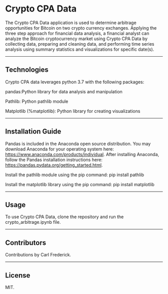 # Crypto CPA Data

The Crypto CPA Data application is used to determine arbitrage opportunities for Bitcoin on two crypto currency exchanges. Applying the three step approach for financial   data analysis, a financial analyst can analyze the Bitcoin cryptocurrency market using Crypto CPA Data by collecting data, preparing and cleaning data, and performing time series analysis using summary statistics and visualizations for specific date(s). 

---

## Technologies

Crypto CPA data leverages python 3.7 with the following packages:

pandas:Python library for data analysis and manipulation

Pathlib: Python pathlib module

Matplotlib (%matplotlib): Python library for creating visualizations

---

## Installation Guide

Pandas is included in the Anaconda open source distribution. You may download Anaconda for your operating system here: https://www.anaconda.com/products/individual. After installing Anaconda, follow the Pandas installation instructions here: https://pandas.pydata.org/getting_started.html.

Install the pathlib module using the pip command: pip install pathlib 

Install the matplotlib library using the pip command: pip install matplotlib

---

## Usage

To use Crypto CPA Data, clone the repository and run the crypto_arbitrage.ipynb file.

---

## Contributors

Contributions by Carl Frederick.


---

## License

MIT.

